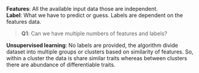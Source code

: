 **Features**: All the available input data those are independent.  
**Label**: What we have to predict or guess. Labels are dependent on the features data.

> **Q1**: Can we have multiple numbers of features and labels?

**Unsupervised learning**: No labels are provided, the algorithm divide dataset into multiple groups or clusters based on similarity of features. So, within a cluster the data is share similar traits whereas between clusters there are abundance of differentiable traits. 


